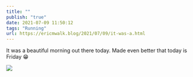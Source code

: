 ```yaml
---
title: ""
publish: "true"
date: 2021-07-09 11:50:12
tags: "Running"
url: https://ericmwalk.blog/2021/07/09/it-was-a.html
---
```


It was a beautiful morning out there today. Made even better that today is Friday 😁


![](https://ericmwalk.blog/uploads/2021/713161d9c7.jpg)